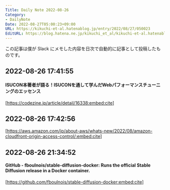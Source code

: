 ```yaml
---
Title: Daily Note 2022-08-26
Category:
- DailyNote
Date: 2022-08-27T05:00:23+09:00
URL: https://kikuchi-et-al.hatenablog.jp/entry/2022/08/27/050023
EditURL: https://blog.hatena.ne.jp/kikuchi_et_al/kikuchi-et-al.hatenablog.jp/atom/entry/4207112889912267730
---
```


この記事は僕が Slack にメモした内容を日次で自動的に記事として投稿したものです。

## 2022-08-26 17:41:55


#### ISUCON本著者が語る！ISUCONを通して学んだWebパフォーマンスチューニングのエッセンス


[https://codezine.jp/article/detail/16338:embed:cite]



## 2022-08-26 17:42:56


[https://aws.amazon.com/jp/about-aws/whats-new/2022/08/amazon-cloudfront-origin-access-control/:embed:cite]



## 2022-08-26 21:34:52


#### GitHub - fboulnois/stable-diffusion-docker: Runs the official Stable Diffusion release in a Docker container.


[https://github.com/fboulnois/stable-diffusion-docker:embed:cite]


